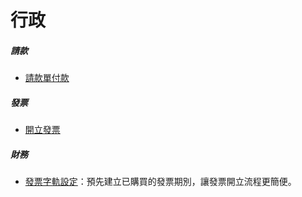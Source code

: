 # 行政

##### **請款**

- [請款單付款](payment/detail)

##### **發票**

- [開立發票](invoice/invoice-pass/)

##### **財務**

- [發票字軌設定](invoice/invoice-pass/)：預先建立已購買的發票期別，讓發票開立流程更簡便。
